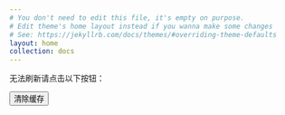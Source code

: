 ```yaml
---
# You don't need to edit this file, it's empty on purpose.
# Edit theme's home layout instead if you wanna make some changes
# See: https://jekyllrb.com/docs/themes/#overriding-theme-defaults
layout: home
collection: docs
---
```


无法刷新请点击以下按钮：
<div>
    <button type="button" class="btn btn-primary" onclick="localStorage.clear();">清除缓存</button>
</div>